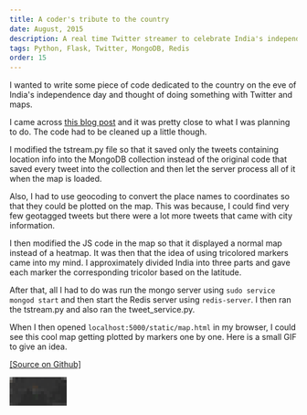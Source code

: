 ```yaml
---
title: A coder's tribute to the country
date: August, 2015
description: A real time Twitter streamer to celebrate India's independence day
tags: Python, Flask, Twitter, MongoDB, Redis
order: 15
---
```


I wanted to write some piece of code dedicated to the country on the eve of India's independence day and thought of doing something with Twitter and maps. 

I came across [this blog post](http://blog.comsysto.com/2012/07/10/real-time-twitter-heat-map-with-mongodb/) and it was pretty close to what I was planning to do. The code had to be cleaned up a little though.

I modified the tstream.py file so that it saved only the tweets containing location info into the MongoDB collection instead of the original code that saved every tweet into the collection and then let the server process all of it when the map is loaded.

Also, I had to use geocoding to convert the place names to coordinates so that they could be plotted on the map. This was because, I could find very few geotagged tweets but there were a lot more tweets that came with city information.

I then modified the JS code in the map so that it displayed a normal map instead of a heatmap. It was then that the idea of using tricolored markers came into my mind. I approximately divided India into three parts and gave each marker the corresponding tricolor based on the latitude.

After that, all I had to do was run the mongo server using `sudo service mongod start` and then start the Redis server using `redis-server`. I then ran the tstream.py and also ran the tweet_service.py.

When I then opened `localhost:5000/static/map.html` in my browser, I could see this cool map getting plotted by markers one by one. Here is a small GIF to give an idea.

[[Source on Github]](https://github.com/astronomersiva/twitter-independence-day-heatmap)

<div class="ajanta">
  <img
    class="img-responsive center-block pixelated blur"
    src="/static/images/lowres/india.png" 
    data-src="/static/images/india.gif" 
    alt="Screenshot"
    data-image-format="gif">

  <img class="img-responsive center-block original">
</div>
